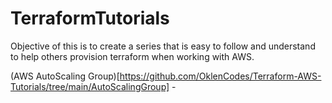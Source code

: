 # TerraformTutorials





Objective of this is to create a series that is easy to follow and understand to help others provision terraform when working with AWS.

(AWS AutoScaling Group)[https://github.com/OklenCodes/Terraform-AWS-Tutorials/tree/main/AutoScalingGroup] - 
